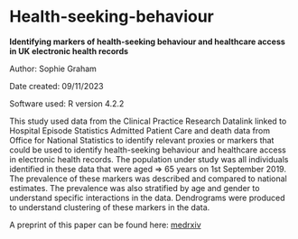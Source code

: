 # Health-seeking-behaviour

**Identifying markers of health-seeking behaviour and healthcare access in UK electronic health records**

Author: Sophie Graham

Date created: 09/11/2023

Software used: R version 4.2.2 

This study used data from the Clinical Practice Research Datalink linked to Hospital Episode Statistics Admitted Patient Care and death data from Office for National Statistics to identify relevant proxies or markers that could be used to identify health-seeking behaviour and healthcare access in electronic health records. The population under study was all individuals identified in these data that were aged => 65 years on 1st September 2019. The prevalence of these markers was described and compared to national estimates. The prevalence was also stratified by age and gender to understand specific interactions in the data. Dendrograms were produced to understand clustering of these markers in the data. 

A preprint of this paper can be found here: [medrxiv](https://www.medrxiv.org/content/10.1101/2023.11.08.23298256v1#:~:text=Conclusion%20Overall%2C%20markers%20of%20health,different%20determinants%20of%20healthcare%20use.)
